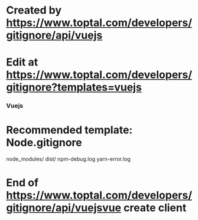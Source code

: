 # Created by https://www.toptal.com/developers/gitignore/api/vuejs
# Edit at https://www.toptal.com/developers/gitignore?templates=vuejs

### Vuejs ###
# Recommended template: Node.gitignore

node_modules/
dist/
npm-debug.log
yarn-error.log

# End of https://www.toptal.com/developers/gitignore/api/vuejsvue create client